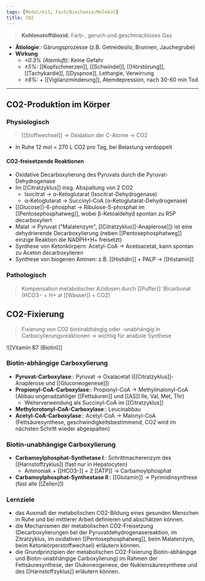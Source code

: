 ```yaml
---
tags: [Modul/m13, Fach/Biochemie/Molekül]
title: CO2
---
```

> **Kohlenstoffdioxid.** Farb-, geruch und geschmackloses Gas
- **Ätiologie**:: Gärungsprozesse (z.B. Getreidesilo, Brunnen, Jauchegrube)
- **Wirkung**
	- *<0.3% (Atemluft):* Keine Gefahr
	- *≥5%:* [[Kopfschmerzen]], [[Schwindel]], [[Hörstörung]], [[Tachykardie]], [[Dyspnoe]], Lethargie, Verwirrung
	- *≥8%:* + [[Vigilanzminderung]], Atemdepression, nach 30-60 min Tod

--- 
## CO2-Produktion im Körper
### Physiologisch
> [[Stoffwechsel]] → Oxidation der C-Atome → CO2
- In Ruhe 12 mol = 270 L CO2 pro Tag, bei Belastung verdoppelt
#### CO2-freisetzende Reaktionen
- Oxidative Decarboxylierung des Pyruvats durch die Pyruvat-Dehydrogenase
- Im [[Citratzyklus]] insg. Abspaltung von 2 CO2
	- Isocitrat → α-Ketoglutarat (Isocitrat-Dehydrogenase)
	- α-Ketoglutarat → Succinyl-CoA (α-Ketoglutarat-Dehydrogenase)
- [[Glucose]]-6-phosphat → Ribulose-5-phosphat im [[Pentosephosphatweg]], wobei β-Ketoaldehyd spontan zu R5P decarboxyliert
- Malat → Pyruvat ("Malatenzym", [[Citratzyklus]]-Anaplerose]]) ist eine dehydrierende Decarboxylierung (neben [[Pentosephosphatweg]] einzige Reaktion die NADPH+H+ freisetzt)
- Synthese von Ketonkörpern: Acetyl-CoA → Acetoacetat, kann spontan zu Aceton decarboxylieren
- Synthese von biogenen Aminen: z.B. [[Histidin]] + PALP → [[Histamin]]
### Pathologisch
> Kompensation metabolischer Azidosen durch [[Puffer]]: Bicarbonat (HCO3− + H+ ⇄ [[Wasser]] + CO2)


## CO2-Fixierung
> Fixierung von CO2 biotinabhängig oder -unabhängig in Carbocylierungsreaktionen → wichtig für anabole Synthese

![[Vitamin B7 (Biotin)]]

### Biotin-abhängige Carboxylierung
- **Pyruvat-Carboxylase**:: Pyruvat → Oxalacetat ([[Citratzyklus]]-Anaplerose und [[Gluconeogenese]])
- **Propionyl-CoA-Carboxylase**:: Propionyl-CoA → Methylmalonyl-CoA (Abbau ungeradzahliger [[Fettsäuren]] und [[AS]] Ile, Val, Met, Thr)
	- Weiterverwendung als Succinyl-CoA im [[Citratzyklus]]
- **Methylcrotonyl-CoA-Carboxylase**:: Leucinabbau
- **Acetyl-CoA-Carboxylase**:: Acetyl-CoA → Malonyl-CoA (Fettsäuresynthese, geschwindigkeitsbestimmend, CO2 wird im nächsten Schritt wieder abgespalten)

### Biotin-unabhängige Carboxylierung
- **Carbamoylphosphat-Synthetase I**:: Schrittmacherenzym des [[Harnstoffzyklus]] (fast nur in Hepatocyten)
	- Ammoniak + [[HCO3-]] + 2 [[ATP]] → Carbamoylphosphat
- **Carbamoylphosphat-Synthestase II**:: [[Glutamin]] → Pyrimidinsynthese (fast alle [[Zellen]])

### Lernziele
- das Ausmaß der metabolischen CO2-Bildung eines gesunden Menschen in Ruhe und bei mittlerer Arbeit definieren und abschätzen können. 
- die Mechanismen der metabolischen CO2-Freisetzung (Decarboxylierungen bei der Pyruvatdehydrogenasereaktion, im Zitratzyklus, im oxidativen [[Pentosephosphatweg]], beim Malatenzym, beim Ketonkörperstoffwechsel) erläutern können.
- die Grundprinzipien der metabolischen CO2-Fixierung Biotin-abhängige und Biotin-unabhängige Carboxylierung) im Rahmen der Fettsäuresynthese, der Glukoneogenese, der Nukleinsäuresynthese und des [[Harnstoffzyklus]] erläutern können.

